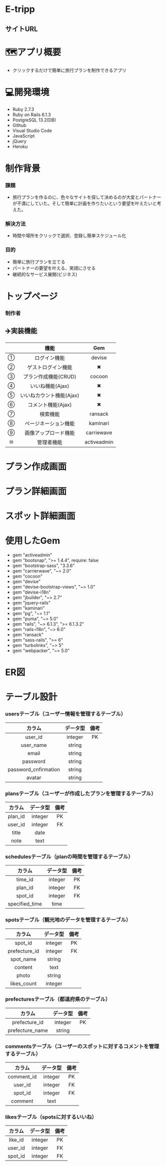 # E-tripp

## サイトURL
##

# 🗺アプリ概要
- クリックするだけで簡単に旅行プランを制作できるアプリ

# 💻開発環境

- Ruby 2.7.3
- Ruby on Rails 6.1.3
- PostgreSQL 13.2(DB)
- Github
- Visual Studio Code
- JavaScript
- jQuery
- Heroku

# 制作背景
### 課題
- 旅行プランを作るのに、色々なサイトを探して決めるのが大変とパートナーが不満にしていた。そして簡単に計画を作りたいという要望を叶えたいと考えた。

### 解決方法
- 時間や場所をクリックで選択、登録し簡単スケジュール化

### 目的
- 簡単に旅行プランを立てる
- パートナーの要望を叶える、笑顔にさせる
- 継続的なサービス展開(ビジネス)




# トップページ

### 制作者

## ✈️実装機能

|  | 機能 | Gem |
| :-: | :-: | :-: |
| ① | ログイン機能 | devise |
| ② | ゲストログイン機能 | ✖︎ |
| ③ | プラン作成機能(CRUD) | cocoon |
| ④ | いいね機能(Ajax) | ✖︎ |
| ⑤ | いいねカウント機能(Ajax) | ✖︎ |
| ⑥ | コメント機能(Ajax) | ✖︎ |
| ⑦ | 検索機能 | ransack |
| ⑧ | ページネーション機能 | kaminari |
| ⑨ | 画像アップロード機能　　| carriewave |
| ⑩ | 管理者機能 | activeadmin |

# プラン作成画面

# プラン詳細画面

# スポット詳細画面

# 使用したGem

- gem "activeadmin"
- gem "bootsnap", ">= 1.4.4", require: false
- gem "bootstrap-sass", "3.3.6"
- gem "carrierwave", "~> 2.0"
- gem "cocoon"
- gem "devise"
- gem "devise-bootstrap-views", "~> 1.0"
- gem "devise-i18n"
- gem "jbuilder", "~> 2.7"
- gem "jquery-rails"
- gem "kaminari"
- gem "pg", "~> 1.1"
- gem "puma", "~> 5.0"
- gem "rails", "~> 6.1.3", ">= 6.1.3.2"
- gem "rails-i18n", "~> 6.0"
- gem "ransack"
- gem "sass-rails", ">= 6"
- gem "turbolinks", "~> 5"
- gem "webpacker", "~> 5.0"

# ER図

# テーブル設計

### usersテーブル（ユーザー情報を管理するテーブル）
| カラム | データ型 | 備考 |
| :-: | :-: | :-: |
| user_id | integer | PK |
| user_name | string |  |
| email | string |  |
| password | string |  |
| password_cnfirmation | string |  |
| avatar | string |  |

### plansテーブル（ユーザーが作成したプランを管理するテーブル）
| カラム | データ型 | 備考 |
| :-: | :-: | :-: |
| plan_id | integer | PK |
| user_id | integer | FK |
| title | date |  |
| note | text |  |

### schedulesテーブル（planの時間を管理するテーブル）
| カラム | データ型 | 備考 |
| :-: | :-: | :-: |
| time_id | integer | PK |
| plan_id | integer | FK |
| spot_id | integer | FK |
| specified_time | time |  |

### spotsテーブル（観光地のデータを管理するテーブル）
| カラム | データ型 | 備考 |
| :-: | :-: | :-: |
| spot_id | integer | PK |
| prefecture_id | integer | FK |
| spot_name | string |  |
| content | text |  |
| photo | string |  |
| likes_count | integer |  |

### prefecturesテーブル（都道府県のテーブル）
| カラム | データ型 | 備考 |
| :-: | :-: | :-: |
| prefecture_id | integer | PK |
| prefecture_name | string |  |

### commentsテーブル（ユーザーのスポットに対するコメントを管理するテーブル）
| カラム | データ型 | 備考 |
| :-: | :-: | :-: |
| comment_id | integer | PK |
| user_id | integer | FK |
| spot_id | integer | FK |
| comment | text |  |

### likesテーブル（spotsに対するいいね）
| カラム | データ型 | 備考 |
| :-: | :-: | :-: |
| like_id | integer | PK |
| user_id | integer | FK |
| spot_id | integer | FK |







